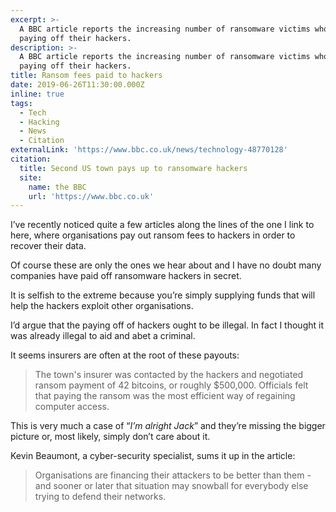 ```yaml
---
excerpt: >-
  A BBC article reports the increasing number of ransomware victims who are
  paying off their hackers.
description: >-
  A BBC article reports the increasing number of ransomware victims who are
  paying off their hackers.
title: Ransom fees paid to hackers
date: 2019-06-26T11:30:00.000Z
inline: true
tags:
  - Tech
  - Hacking
  - News
  - Citation
externalLink: 'https://www.bbc.co.uk/news/technology-48770128'
citation:
  title: Second US town pays up to ransomware hackers
  site:
    name: the BBC
    url: 'https://www.bbc.co.uk'
---
```

I’ve recently noticed quite a few articles along the lines of the one I link to here, where organisations pay out ransom fees to hackers in order to recover their data.

Of course these are only the ones we hear about and I have no doubt many companies have paid off ransomware hackers in secret.

It is selfish to the extreme because you’re simply supplying funds that will help the hackers exploit other organisations. 

I’d argue that the paying off of hackers ought to be illegal. In fact I thought it was already illegal to aid and abet a criminal.

It seems insurers are often at the root of these payouts:

> The town's insurer was contacted by the hackers and negotiated ransom payment of 42 bitcoins, or roughly $500,000. Officials felt that paying the ransom was the most efficient way of regaining computer access.

This is very much a case of “_I’m alright Jack_” and they’re missing the bigger picture or, most likely, simply don’t care about it.

Kevin Beaumont, a cyber-security specialist, sums it up in the article:

> Organisations are financing their attackers to be better than them - and sooner or later that situation may snowball for everybody else trying to defend their networks.




